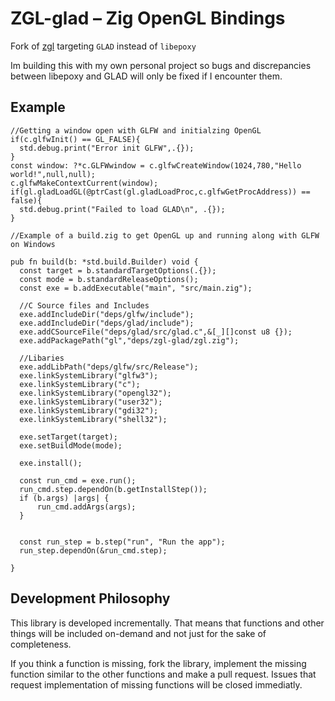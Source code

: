 # ZGL-glad – Zig OpenGL Bindings

Fork of [zgl](https://github.com/ziglibs/zgl) targeting `GLAD` instead of `libepoxy` 

Im building this with my own personal project so bugs and discrepancies between libepoxy and GLAD will only be fixed if I encounter them. 


## Example

```zig
//Getting a window open with GLFW and initialzing OpenGL 
if(c.glfwInit() == GL_FALSE){
  std.debug.print("Error init GLFW",.{});
}
const window: ?*c.GLFWwindow = c.glfwCreateWindow(1024,780,"Hello world!",null,null);
c.glfwMakeContextCurrent(window);
if(gl.gladLoadGL(@ptrCast(gl.gladLoadProc,c.glfwGetProcAddress)) == false){
  std.debug.print("Failed to load GLAD\n", .{});
}

//Example of a build.zig to get OpenGL up and running along with GLFW on Windows

pub fn build(b: *std.build.Builder) void {
  const target = b.standardTargetOptions(.{});
  const mode = b.standardReleaseOptions();
  const exe = b.addExecutable("main", "src/main.zig");
  
  //C Source files and Includes
  exe.addIncludeDir("deps/glfw/include");
  exe.addIncludeDir("deps/glad/include");
  exe.addCSourceFile("deps/glad/src/glad.c",&[_][]const u8 {});
  exe.addPackagePath("gl","deps/zgl-glad/zgl.zig");
  
  //Libaries
  exe.addLibPath("deps/glfw/src/Release");
  exe.linkSystemLibrary("glfw3");
  exe.linkSystemLibrary("c");
  exe.linkSystemLibrary("opengl32");
  exe.linkSystemLibrary("user32");
  exe.linkSystemLibrary("gdi32");
  exe.linkSystemLibrary("shell32");
 
  exe.setTarget(target);
  exe.setBuildMode(mode);
    
  exe.install();

  const run_cmd = exe.run();
  run_cmd.step.dependOn(b.getInstallStep());
  if (b.args) |args| {
      run_cmd.addArgs(args);
  }

    
  const run_step = b.step("run", "Run the app");
  run_step.dependOn(&run_cmd.step);
 
}
```

## Development Philosophy

This library is developed incrementally. That means that functions and other things will be included on-demand and not just for the sake of completeness.

If you think a function is missing, fork the library, implement the missing function similar to the other functions and make a pull request. Issues that request implementation of missing functions will be closed immediatly.
